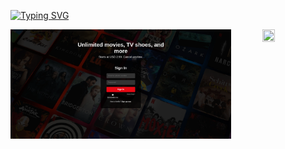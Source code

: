 [![Typing SVG](https://readme-typing-svg.herokuapp.com?font=Lemon&size=15&pause=1000&color=F7F7F7&background=FFFFFF00&vCenter=true&lines=Hello+Enthusiast!.....;This+is+a+Netflix+website+sign-up+demo+page)](https://git.io/typing-svg)

<img align="right" src="https://media3.giphy.com/media/v1.Y2lkPTc5MGI3NjExenAxNGV3cjlpaGRvMXlhM3R4czk5aTRsZGk4aW52MDhobXdtbGtlcCZlcD12MV9pbnRlcm5hbF9naWZfYnlfaWQmY3Q9Zw/3og0IJLjXc84H8K45a/giphy.gif"  width="20%" height="20%">
</picture> 

<img src="signup-demo-of-netflix.png"  width="70%" height="70%">
